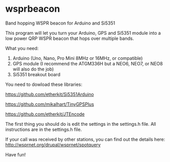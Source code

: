 # wsprbeacon
Band hopping WSPR beacon for Arduino and Si5351

This program will let you turn your Arduino, GPS and Si5351 module into a low power QRP WSPR beacon that hops over multiple bands.

What you need:
1. Arduino (Uno, Nano, Pro Mini 8MHz or 16MHz, or compatible)
2. GPS module (I recommend the ATGM336H but a NEO6, NEO7, or NEO8 will also do the job)
3. Si5351 breakout board

You need to dowload these libraries:

https://github.com/etherkit/Si5351Arduino

https://github.com/mikalhart/TinyGPSPlus

https://github.com/etherkit/JTEncode

The first thing you should do is edit the settings in the settings.h file.
All instructions are in the settings.h file.

If your call was received by other stations, you can find out the details here: http://wsprnet.org/drupal/wsprnet/spotquery

Have fun!
